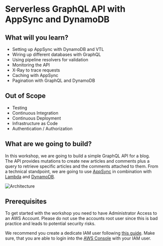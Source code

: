 # Serverless GraphQL API with AppSync and DynamoDB

## What will you learn?

* Setting up AppSync with DynamoDB and VTL
* Wiring up different databases with GraphQL
* Using pipeline resolvers for validation
* Monitoring the API
* X-Ray to trace requests
* Caching with AppSync
* Pagination with GraphQL and DynamoDB

## Out of Scope

* Testing
* Continuous Integration
* Continuous Deployment 
* Infrastructure as Code
* Authentication / Authorization

## What are we going to build?

In this workshop, we are going to build a simple GraphQL API for a blog. The API provides mutations to create new articles and comments plus a query to retrieve specific articles and the comments attached to them. From a technical standpoint, we are going to use [AppSync](https://aws.amazon.com/appsync/) in combination with [Lambda](https://aws.amazon.com/lambda/) and [DynamoDB](https://aws.amazon.com/dynamodb/).

![Architecture](/_media/welcome/architecture.png)

## Prerequisites

To get started with the workshop you need to have Administrator Access to an AWS Account. Please do not use the accounts root user since this is bad practice and leads to potential security risks.

We recommend you create a dedicate IAM user following [this guide](https://docs.aws.amazon.com/IAM/latest/UserGuide/getting-started_create-admin-group.html). Make sure, that you are able to login into the [AWS Console](https://console.aws.amazon.com/) with your IAM user.
